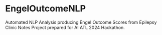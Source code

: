 # EngelOutcomeNLP
Automated NLP Analysis producing Engel Outcome Scores from Epilepsy Clinic Notes
Project prepared for AI ATL 2024 Hackathon.
